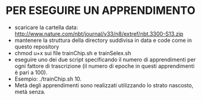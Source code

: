 # PER ESEGUIRE UN APPRENDIMENTO
* scaricare la cartella data: http://www.nature.com/nbt/journal/v33/n8/extref/nbt.3300-S13.zip
* mantenere la struttura della directory suddivisa in data e code come in questo repository
* chmod u+x sui file trainChip.sh e trainSelex.sh
* eseguire uno dei due script specificando il numero di apprendimenti per ogni fattore di trascrizione (il numero di epoche in questi apprendimenti è pari a 100). 
* Esempio: ./trainChip.sh 10. 
* Metà degli apprendimenti sono realizzati utilizzando lo strato nascosto, metà senza.
